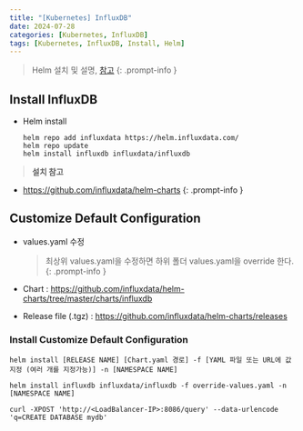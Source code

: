 ```yaml
---
title: "[Kubernetes] InfluxDB"
date: 2024-07-28
categories: [Kubernetes, InfluxDB]
tags: [Kubernetes, InfluxDB, Install, Helm]
---
```


> Helm 설치 및 설명, [참고](https://kyungryeol-yoon.github.io/posts/kubernetes-helm/)
{: .prompt-info }

## Install InfluxDB
- Helm install
  ```shell
  helm repo add influxdata https://helm.influxdata.com/
  helm repo update
  helm install influxdb influxdata/influxdb
  ```

> **설치 참고**
  - https://github.com/influxdata/helm-charts
{: .prompt-info }

## Customize Default Configuration
- values.yaml 수정
  > 최상위 values.yaml을 수정하면 하위 폴더 values.yaml을 override 한다.
  {: .prompt-info }

- Chart : https://github.com/influxdata/helm-charts/tree/master/charts/influxdb
- Release file (.tgz) : https://github.com/influxdata/helm-charts/releases

### Install Customize Default Configuration
```shell
helm install [RELEASE NAME] [Chart.yaml 경로] -f [YAML 파일 또는 URL에 값 지정 (여러 개를 지정가능)] -n [NAMESPACE NAME]
```

```shell
helm install influxdb influxdata/influxdb -f override-values.yaml -n [NAMESPACE NAME]
```



```shell
curl -XPOST 'http://<LoadBalancer-IP>:8086/query' --data-urlencode 'q=CREATE DATABASE mydb'
```